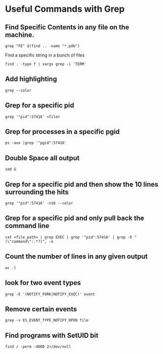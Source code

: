 # Useful Commands with Grep

## Find Specific Contents in any file on the machine.
`grep "FE" $(find .. -name "*.pdb")`

Find a specific string in a bunch of files

`find . -type f | xargs grep -i 'TERM' `


## Add highlighting
`grep --color`

## Grep for a specific pid
`grep '"pid":57416' <file>`


## Grep for processes in a specific pgid
`ps -aux |grep '"pgid":57416'`


## Double Space all output
`sed G`


## Grep for a specific pid and then show the 10 lines surrounding the hits
`grep '"pid":57416' -n10 --color`


## Grep for a specific pid and only pull back the command line
`cat <file_path> | grep EXEC | grep '"pid":57416' | grep -E "(\"command\":.*?)", -o`


## Count the number of lines in any given output
`wc -l`


## look for two event types
`grep -E '(NOTIFY_FORK|NOTIFY_EXEC)' event`


## Remove certain events
`grep -v ES_EVENT_TYPE_NOTIFY_OPEN file`

## Find programs with SetUID bit
`find / -perm -4000 2>/dev/null`
